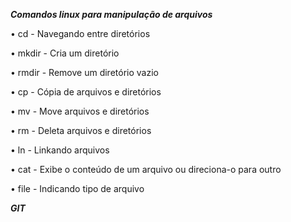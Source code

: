 ***Comandos linux para manipulação de arquivos***

• cd - Navegando entre diretórios

• mkdir - Cria um diretório

• rmdir - Remove um diretório vazio

• cp - Cópia de arquivos e diretórios

• mv - Move arquivos e diretórios

• rm - Deleta arquivos e diretórios

• ln - Linkando arquivos

• cat - Exibe o conteúdo de um arquivo ou direciona-o para outro

• file - Indicando tipo de arquivo 

***GIT***
